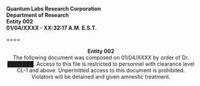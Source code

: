 **Quantum Labs Research Corporation** </br>
**Department of Research** </br>
**Entity 002** </br>
**01/04/XXXX - XX:32:17 A.M. E.S.T.** </br>

====

<p align="center">
  <b>Entity 002</b> </br>
  The following document was composed on 01/04/XXXX by order of Dr. ███████. Access to this file is restricted to personnel with clearance level CL-1 and above. Unpermitted access to this document is prohibited. Violators will be detained and given amnestic treatment.
</p>
